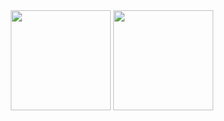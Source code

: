 <div align="center">
  <img height="160em" src="https://github-readme-stats.vercel.app/api?username=LeonardoJr01&show_icons=true&theme=synthwave">
  <img height="160em" src="https://github-readme-stats.vercel.app/api/top-langs/?username=LeonardoJr01&layout=compact&langs_count=16&theme=synthwave" style="max-width:100%;">
  </div>
